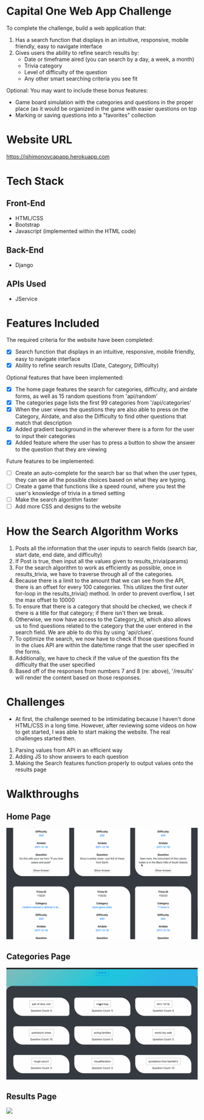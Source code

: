 # Capital One Web App Challenge

To complete the challenge, build a web application that:
1. Has a search function that displays in an intuitive, responsive, mobile friendly, easy to navigate interface
2. Gives users the ability to refine search results by:
   - Date or timeframe aired (you can search by a day, a week, a month)
   - Trivia category
   - Level of difficulty of the question
   - Any other smart searching criteria you see fit

Optional: You may want to include these bonus features:
  - Game board simulation with the categories and questions in the proper place (as it would be organized in the game with easier questions on top
  - Marking or saving questions into a "favorites" collection

# Website URL
https://jshimonovcapapp.herokuapp.com

# Tech Stack

## Front-End
- HTML/CSS
- Bootstrap
- Javascript (implemented within the HTML code)
## Back-End
- Django
## APIs Used
- JService

# Features Included

The required criteria for the website have been completed:
- [x] Search function that displays in an intuitive, responsive, mobile friendly, easy to navigate interface
- [x] Ability to refine search results (Date, Category, Difficulty)

Optional features that have been implemented:
- [x] The home page features the search for categories, difficulty, and airdate forms, as well as 15 random questions from 'api/random'
- [x] The categories page lists the first 99 categories from '/api/categories'
- [x] When the user views the questions they are also able to press on the Category, Airdate, and also the Difficulty to find other questions that match that description
- [x] Added gradient background in the wherever there is a form for the user to input their categories
- [x] Added feature where the user has to press a button to show the answer to the question that they are viewing

Future features to be implemented:
- [ ] Create an auto-complete for the search bar so that when the user types, they can see all the possible choices based on what they are typing.
- [ ] Create a game that functions like a speed round, where you test the user's knowledge of trivia in a timed setting
- [ ] Make the search algorithm faster
- [ ] Add more CSS and designs to the website

# How the Search Algorithm Works
1. Posts all the information that the user inputs to search fields (search bar,  start date, end date, and difficulty)
2. If Post is true, then input all the values given to results_trivia(params)
3. For the search algorithm to work as efficiently as possible, once in results_trivia, we have to traverse through all of the categories.
4. Because there is a limit to the amount that we can see from the API, there is an offset for every 100 categories. This utilizes the first outer for-loop in the results_trivia() method. In order to prevent overflow, I set the max offset to 10000
5. To ensure that there is a category that should be checked, we check if there is a title for that category; if there isn't then we break.
6. Otherwise, we now have access to the Category_Id, which also allows us to find questions related to the category that the user entered in the search field. We are able to do this by using 'api/clues'.
7. To optimize the search, we now have to check if those questions found in the clues API are within the date/time range that the user specified in the forms.
8. Additionally, we have to check if the value of the question fits the difficulty that the user specified
9. Based off of the responses from numbers 7 and 8 (re: above), '/results' will render the content based on those responses.

# Challenges
- At first, the challenge seemed to be intimidating because I haven't done HTML/CSS in a long time. However, after reviewing some videos on how to get started, I was able to start making the website. The real challenges started then.
1. Parsing values from API in an efficient way
2. Adding JS to show answers to each question
3. Making the Search features function properly to output values onto the results page

# Walkthroughs

## Home Page
<img src = 'https://github.com/JShimonov/Capital-One-App/blob/master/CapitalOneAppWalkThru1.gif' />

## Categories Page
<img src = 'https://github.com/JShimonov/Capital-One-App/blob/master/CapitalOneAppWalkThru2.gif' />

## Results Page
<image src = 'https://github.com/JShimonov/Capital-One-App/blob/master/CapitalOneAppWalkThru3.gif' />
